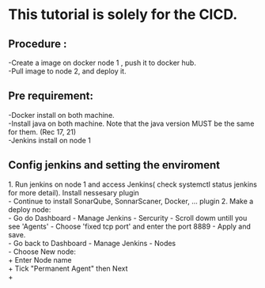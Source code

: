 # This tutorial is solely for the CICD.
## Procedure :
<break>
        -Create a image on docker node 1 , push it to docker hub. <br> 
        -Pull image to node 2, and deploy it.    

## Pre requirement:
<break>
        -Docker install on both machine. <br>
        -Install java on both machine. Note that the java version MUST be the same for them. (Rec 17, 21) <br> 
        -Jenkins install on node 1
    

## Config jenkins and setting the enviroment
<break>
        1. Run jenkins  on node 1 and access Jenkins( check systemctl status jenkins for more detail). Install nessesary plugin <br>
            - Continue to install SonarQube, SonnarScaner, Docker, ... plugin  
        2. Make a deploy node: <br>
            - Go do Dashboard - Manage Jenkins - Sercurity - Scroll dowm untill you see 'Agents' - Choose 'fixed tcp port' and enter the port 8889 - Apply and save. <br>
            - Go back to Dashboard - Manage Jenkins - Nodes <br>
            - Choose New node:  <br>
                    + Enter Node name <br>
                    + Tick "Permanent Agent" then Next <br>
                    + 
